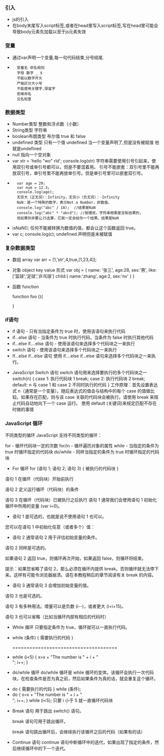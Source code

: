 ### 引入
-   js的引入
-   在body末尾写入script标签,或者在head里写入script标签,写在head里可能会导致body元素先加载以至于js元素失效
### 变量
-   通过var声明一个变量,每一句代码结束,分号结尾.
-       变量名 命名规则
		字母 数字 _ $ 
		不能以数字开头
		严格区分大小写
		不能使用关键字,保留字
	    驼峰命名
		见名知意
### 数据类型
-   Number类型
    整数和浮点数（小数）
-   String类型 字符串
-   boolean布朗类型 布尔值
	true 和 false
-   undefined 类型 只有一个值 undefined
    当一个变量声明了,但是没有被赋值  他就是undefined
-   null 指向一个空对象
-   var str = 'hello "wo" rld';
		console.log(str)
		字符串需要使用引号引起来，使用双引号或单引号都可以，但是不要混着用。
		引号不能嵌套：双引号里不能再放双引号，单引号里不能再放单引号。但是单引号里可以嵌套双引号。
-       var age = 29;
		var num = 12.3;
		console.log(age);
		无穷大（正无穷）：Infinity，无穷小（负无穷）：-Infinity
		NaN：是一个特殊的数字，表示Not a Number，非数值。
		console.log("abc" / 18);  //结果是NaN
		console.log("abc" * "abcd"); //按理说，字符串相乘是没有结果的，
        但如果你非要让JS去算，它就一定会给你一个结果。结果是NaN
-   isNaN(); 任何不能被转换为数值的值，都会让这个函数返回 true。
-   var c;
		console.log(c); undefined  声明但是未被赋值
### 复杂数据类型
-   数组 array
		var arr = [1,'str',4,true,[1,23,4]];
-   对象 object  key value 形式 
		 var obj = {
		 	name: '张三',
		 	age:28,
		 	sex:'男',
		 	like:['篮球','足球','乒乓球']
		 	child:{
		 		name:'zhang',
		 		age:2,
		 		sex:'nv'
		 	}
		 }
-   函数 function

	function foo (){
			
	}

### if语句
- if 语句 - 只有当指定条件为 true 时，使用该语句来执行代码
- if...else 语句 - 当条件为 true 时执行代码，当条件为 false 时执行其他代码
- if...else if....else 语句 - 使用该语句来选择多个代码块之一来执行
- switch 语句 - 使用该语句来选择多个代码块之一来执行
- If...else if...else 语句
使用 if....else if...else 语句来选择多个代码块之一来执行。
+ JavaScript Switch 语句
switch 语句用来选择要执行的多个代码块之一
switch(n)
{
case 1:
  执行代码块 1
  break;
case 2:
  执行代码块 2
  break;
default:
  n 与 case 1 和 case 2 不同时执行的代码
}
工作原理：首先设置表达式 n（通常是一个变量）。随后表达式的值会与结构中的每个 case 的值做比较。如果存在匹配，则与该 case 关联的代码块会被执行。请使用 break 来阻止代码自动地向下一个 case 运行。
使用 default (关键词)来规定匹配不存在时做的事情
### JavaScript 循环
不同类型的循环
JavaScript 支持不同类型的循环：

 for - 循环代码块一定的次数
for/in - 循环遍历对象的属性
while - 当指定的条件为 true 时循环指定的代码块
do/while - 同样当指定的条件为 true 时循环指定的代码块
+ For 循环
for (语句 1; 语句 2; 语句 3)
  {
  被执行的代码块
  }

语句 1 在循环（代码块）开始前执行

语句 2 定义运行循环（代码块）的条件

语句 3 在循环（代码块）已被执行之后执行
语句 1
通常我们会使用语句 1 初始化循环中所用的变量 (var i=0)。

- 语句 1 是可选的，也就是说不使用语句 1 也可以。

您可以在语句 1 中初始化任意（或者多个）值：
- 语句 2
通常语句 2 用于评估初始变量的条件。

语句 2 同样是可选的。

如果语句 2 返回 true，则循环再次开始，如果返回 false，则循环将结束。

提示：如果您省略了语句 2，那么必须在循环内提供 break。否则循环就无法停下来。这样有可能令浏览器崩溃。请在本教程稍后的章节阅读有关 break 的内容。
- 语句 3
通常语句 3 会增加初始变量的值。

语句 3 也是可选的。

语句 3 有多种用法。增量可以是负数 (i--)，或者更大 (i=i+15)。

语句 3 也可以省略（比如当循环内部有相应的代码时）
+ While 循环
只要指定条件为 true，循环就可以一直执行代码。
- while (条件)
  {
  需要执行的代码
  }

  =====================================
-   while (i<5)
  {
  x=x + "The number is " + i + "<br>";
  i++;
  }

+ do/while 循环
do/while 循环是 while 循环的变体。该循环会执行一次代码块，在检查条件是否为真之前，然后如果条件为真的话，就会重复这个循环。
- do
  {
  需要执行的代码
  }
while (条件);
- do
  {
  x=x + "The number is " + i + "<br>";
  i++;
  }
while (i<5);
只要 i 小于 5 就一直循环代码块
+ Break 语句
用于跳出 switch() 语句。

	break 语句可用于跳出循环。

	break 语句跳出循环后，会继续执行该循环之后的代码（如果有的话）

+ Continue 语句
continue 语句中断循环中的迭代，如果出现了指定的条件，然后继续循环中的下一个迭代。